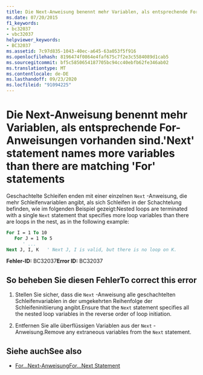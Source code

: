 ```yaml
---
title: Die Next-Anweisung benennt mehr Variablen, als entsprechende For-Anweisungen vorhanden sind.
ms.date: 07/20/2015
f1_keywords:
- bc32037
- vbc32037
helpviewer_keywords:
- BC32037
ms.assetid: 7c97d835-1043-40ec-a645-63a053f5f916
ms.openlocfilehash: 8196474f0864e4faf675c7f2e3c5584089d1cab5
ms.sourcegitcommit: bf5c5850654187705bc94cc40ebfb62fe346ab02
ms.translationtype: MT
ms.contentlocale: de-DE
ms.lasthandoff: 09/23/2020
ms.locfileid: "91094225"
---
```

# <a name="next-statement-names-more-variables-than-there-are-matching-for-statements"></a><span data-ttu-id="37927-102">Die Next-Anweisung benennt mehr Variablen, als entsprechende For-Anweisungen vorhanden sind.</span><span class="sxs-lookup"><span data-stu-id="37927-102">'Next' statement names more variables than there are matching 'For' statements</span></span>

<span data-ttu-id="37927-103">Geschachtelte Schleifen enden mit einer einzelnen `Next` -Anweisung, die mehr Schleifenvariablen angibt, als sich Schleifen in der Schachtelung befinden, wie im folgenden Beispiel gezeigt:</span><span class="sxs-lookup"><span data-stu-id="37927-103">Nested loops are terminated with a single `Next` statement that specifies more loop variables than there are loops in the nest, as in the following example:</span></span>  
  
```vb  
For I = 1 To 10  
   For J = 1 To 5  
      ' ...  
Next J, I, K   ' Next J, I is valid, but there is no loop on K.  
```  
  
 <span data-ttu-id="37927-104">**Fehler-ID:** BC32037</span><span class="sxs-lookup"><span data-stu-id="37927-104">**Error ID:** BC32037</span></span>  
  
## <a name="to-correct-this-error"></a><span data-ttu-id="37927-105">So beheben Sie diesen Fehler</span><span class="sxs-lookup"><span data-stu-id="37927-105">To correct this error</span></span>  
  
1. <span data-ttu-id="37927-106">Stellen Sie sicher, dass die `Next` -Anweisung alle geschachtelten Schleifenvariablen in der umgekehrten Reihenfolge der Schleifeninitiierung angibt.</span><span class="sxs-lookup"><span data-stu-id="37927-106">Ensure that the `Next` statement specifies all the nested loop variables in the reverse order of loop initiation.</span></span>  
  
2. <span data-ttu-id="37927-107">Entfernen Sie alle überflüssigen Variablen aus der `Next` -Anweisung.</span><span class="sxs-lookup"><span data-stu-id="37927-107">Remove any extraneous variables from the `Next` statement.</span></span>  
  
## <a name="see-also"></a><span data-ttu-id="37927-108">Siehe auch</span><span class="sxs-lookup"><span data-stu-id="37927-108">See also</span></span>

- [<span data-ttu-id="37927-109">For...Next-Anweisung</span><span class="sxs-lookup"><span data-stu-id="37927-109">For...Next Statement</span></span>](../language-reference/statements/for-next-statement.md)
